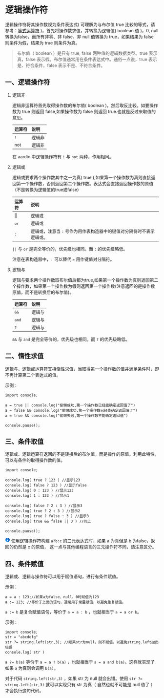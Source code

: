 # 逻辑操作符

逻辑操作符将其操作数视为条件表达式( 可理解为与布尔值 true 比较的等式，请参考：[等式运算符](equality.md) )，首先将操作数求值，并转换为逻辑值( boolean 值 )，0, null 转换为false，而所有非零、非 false、非 null 值转换为 true，如果结果为 false 则条件为假，结果为 true 则条件为真。

> 布尔值（ boolean ）是只有 true, false 两种值的逻辑数据类型。true 表示真，false 表示假。布尔值通常用在条件表达式中。通俗一点说，true 表示是、符合条件，false 表示不是、不符合条件。 

## 一、逻辑操作符

1. 逻辑非

    逻辑非运算符首先取得操作数的布尔值( boolean )，然后取反比较。如要操作数为 true 则返回 false,如果操作数为 false 则返回 true.也就是反过来取值的意思。  

    | 运算符 | 说明 |
    | --- | --- |
    | `!` | 逻辑非 |
    | not | 逻辑非 |

    在 aardio 中逻辑操作符有 `!` 与 `not` 两种，作用相同。

2. 逻辑或

    逻辑或要求两个操作数其中之一为真( true ),如果第一个操作数为真则直接返回第一个操作数，否则返回第二个操作数。表达式会直接返回操作数的原值（不是转换为逻辑值的true或false）

    | 运算符 | 说明 |
    | --- | --- |
    | &#x7c;&#x7c; | 逻辑或 |
    | `or` | 逻辑或 |
    | `:` | 逻辑或，注意当  `:`  号作为用作表构造器中的键值对分隔符时不表示逻辑或。 |

    `||` 与 `or` 是完全等价的，优先级也相同。而 `:` 的优先级略低。 

    注意在表构造器中，`:` 可以替代 `=` 用作键值对分隔符。 

3. 逻辑与

    逻辑与要求两个操作数取布尔值后都为true,如果第一个操作数为真则返回第二个操作数，如果第一个操作数为假则返回第一个操作数(注意返回的是操作数原值，而不是转换后的布尔值)。  

    | 运算符 | 说明 |
    | --- | --- |
    | `&&` | 逻辑与 |
    | `and` | 逻辑与 |
    | `?` | 逻辑与 |

    `&&` 与 `and` 是完全等价的，优先级也相同。而 `?` 的优先级略低。 

## 二、惰性求值

逻辑与、逻辑或运算符支持惰性求值，当取得第一个操作数的值并满足条件时，即不再计算第二个表达式的值。

示例：

```aardio
import console; 

a = true || console.log("偷懒成功,第一个操作数已经能确定返回值了") 
a = false && console.log("偷懒成功,第一个操作数已经能确定返回值了") 
a = true && console.log("偷懒失败,第一个操作数不能确定返回值") 

console.pause();
```

## 三、条件取值

逻辑或、逻辑运算符返回的不是转换后的布尔值，而是操作的原值。利用此特性，可以有条件的取得操作数的值。  

  
```aardio
import console; 

console.log( true ? 123 ) //显示123
console.log( false ? 123 ) //显示false
console.log( 0 : 123 ) //显示123
console.log( 1 : 123 ) //显示1 

console.log( false ? 2 : 3 ) //显示3
console.log( true ? 2 : 3 ) //显示2 
console.log( true ? false : 3 ) //显示3
console.log( true && false || 3 ) //同上

console.pause();
```  

![](../../icon/info.gif) 使用逻辑操作符构建 `a?b:c` 的三元表达式时，如果 a 为真但是 b 为false，返回的仍然是 c 的原值， 这一点与其他编程语言的三元操作符不同，请注意区分。

## 四、条件赋值

逻辑或、逻辑与操作符可以用于赋值语句，进行有条件赋值。  

示例：

```aardio
a = a : 123;//如果a为false、null、0时赋值为123
a := 123; //等价于上面的语句，通常用于常量赋值，以避免重复赋值。
```  

`a := b` 是复合赋值语句，等价于 `a = a : b` ，也就相当于 `a = a or b`。  

示例：

```aardio
import console; 
str = "abcdefg"
str ?= string.left(str,3); //如果str为null，则不赋值，以避免string.left抛出错误
console.log( str )
```
  
`a ?= b(a)` 等价于 `a = a ? b(a)` ，也就相当于 `a = a and b(a)`。这样就实现了如果 `a` 为真则会调用 `b(a)`。

对于代码 `string.left(str,3)` ，如果 str 为 null 就会出错。使用 `str ?= string.left(str,3)` 就可以实现只有 str 为真（ 自然也就不可能是 null 值了 ）才会执行这句代码。
